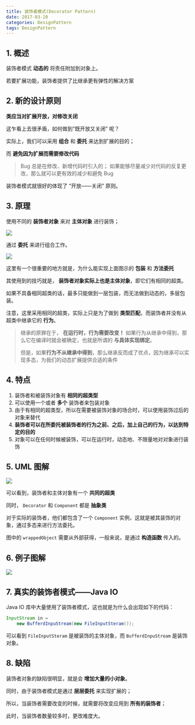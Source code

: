 ```yaml
---
title: 装饰者模式(Decorator Pattern)
date: 2017-03-20
categories: DesignPattern
tags: DesignPattern
---
```



## 1. 概述

装饰者模式 **动态的** 将责任附加到对象上。

若要扩展功能，装饰者提供了比继承更有弹性的解决方案


<!-- more -->

## 2. 新的设计原则

**类应当对扩展开放，对修改关闭**

这乍看上去很矛盾，如何做到“既开放又关闭” 呢？

实际上，我们可以采用 **组合** 和 **委托** 来达到扩展的目的；

而 **避免因为扩展而需要修改代码**

> Bug 总是在修改、新增代码时引入的；
> 如果能够尽量减少对代码的反复更改，那么就可以更有效的减少和避免 Bug

 装饰者模式就很好的体现了 “开放——关闭” 原则。

## 3. 原理

使用不同的 **装饰者对象** 来对 **主体对象** 进行装饰；

![](https://i48.tinypic.com/2jabxva.jpg)

通过 **委托** 来进行组合工作。

![](https://i50.tinypic.com/2zrg968.jpg)

这里有一个很重要的地方就是，为什么能实现上面图示的 **包装** 和 **方法委托**

其使用到的技巧就是， **装饰者对象实际上也是主体对象**，即它们有相同的超类。

如果不具备相同超类的话，最多只能做到一层包装，而无法做到动态的，多层包装。

注意，这里采用相同的超类，实际上只是为了做到 **类型匹配**，而装饰者并没有从超类中继承它的 **行为**。

> 继承的原罪在于， **在运行时，行为需要改变！** 如果行为从继承中得到，那么它在编译时就会被确定，也就是所谓的 **与具体实现绑定**。
>
> 但是，如果**行为不从继承中得到**，那么继承反而成了优点，因为继承可以实现多态，为我们的动态扩展提供合适的条件

## 4. 特点

1. 装饰者和被装饰对象有 **相同的超类型**
2. 可以使用一个或者 **多个** 装饰者来包装对象
3. 由于有相同的超类型，所以在需要被装饰对象的场合时，可以使用装饰过后的对象来替代
4. **装饰者可以在所委托被装饰者的行为之前、之后，加上自己的行为，以达到特定的目的**
5.  对象可以在任何时候被装饰，可以在运行时，动态地、不限量地对对象进行装饰

## 5. UML 图解

![](https://ww2.sinaimg.cn/large/65e4f1e6jw1faice8oa2nj20bq0aqwfr.jpg)

可以看到，装饰者和主体对象有一个 **共同的超类**

同时， `Decorator` 和 `Component` 都是 **抽象类**

对于实际的装饰者，他们都包含了一个 `Component` 实例，这就是被其装饰的对象，通过多态来进行方法委托。

图中的 `wrappedObject` 需要从外部获得，一般来说，是通过 **构造函数** 传入的。

## 6. 例子图解

![](https://ww1.sinaimg.cn/large/006tKfTcly1fdsfoe6vu5j30nn0amgm6.jpg)

## 7. 真实的装饰者模式——Java IO

Java IO 库中大量使用了装饰者模式，这也就是为什么会出现如下的代码：

```java
InputStream in =
    new BufferdInpuStream(new FileInputSteram());
```

可以看到 `FileInputSteram` 是被装饰的主体对象，而 `BufferdInpuStream` 是装饰对象。

## 8. 缺陷

装饰者对象的缺陷很明显，就是会 **增加大量的小对象**。

同时，由于装饰者模式是通过 **层层委托** 来实现扩展的；

所以，当装饰者需要改变的时候，就需要将改变应用到 **所有的装饰者**；

此时，当装饰者数量较多时，更改难度大。
